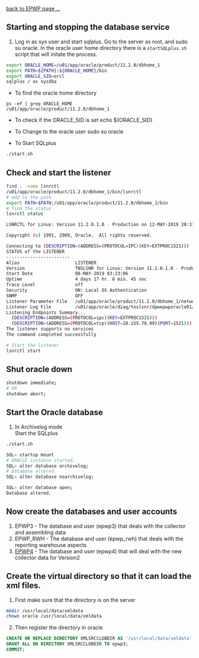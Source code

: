 [back to EPWP page ...](https://github.com/kwantu/platformconfiguration/wiki/EPWP_Setup)

## Starting and stopping the database service
1. Log in as sys user and start sqlplus. Go to the server as root, and sudo su oracle. In the oracle user home directory there is a `startSQLplus.sh` script that will initate the process.

```bash
export ORACLE_HOME=/u01/app/oracle/product/11.2.0/dbhome_1
export PATH=${PATH}:${ORACLE_HOME}/bin
export ORACLE_SID=orcl
sqlplus / as sysdba
```
* To find the oracle home directory
```
ps -ef | grep ORACLE_HOME
/u01/app/oracle/product/11.2.0/dbhome_1 
``` 
* To check if the ORACLE_SID is set
echo ${ORACLE_SID}

* To Change to the oracle user
sudo su oracle

* To Start SQLplus
```bash
./start.sh
```

## Check and start the listener
```bash
find . -name lsnrctl
/u01/app/oracle/product/11.2.0/dbhome_1/bin/lsnrctl
# add to the path
export PATH=$PATH:/u01/app/oracle/product/11.2.0/dbhome_1/bin
# find the status
lsnrctl status

LSNRCTL for Linux: Version 11.2.0.1.0 - Production on 12-MAY-2019 20:31:51

Copyright (c) 1991, 2009, Oracle.  All rights reserved.

Connecting to (DESCRIPTION=(ADDRESS=(PROTOCOL=IPC)(KEY=EXTPROC1521)))
STATUS of the LISTENER
------------------------
Alias                     LISTENER
Version                   TNSLSNR for Linux: Version 11.2.0.1.0 - Production
Start Date                08-MAY-2019 03:23:06
Uptime                    4 days 17 hr. 8 min. 45 sec
Trace Level               off
Security                  ON: Local OS Authentication
SNMP                      OFF
Listener Parameter File   /u01/app/oracle/product/11.2.0/dbhome_1/network/admin/listener.ora
Listener Log File         /u01/app/oracle/diag/tnslsnr/dpwepwporacle01/listener/alert/log.xml
Listening Endpoints Summary...
  (DESCRIPTION=(ADDRESS=(PROTOCOL=ipc)(KEY=EXTPROC1521)))
  (DESCRIPTION=(ADDRESS=(PROTOCOL=tcp)(HOST=10.155.78.99)(PORT=1521)))
The listener supports no services
The command completed successfully

# Start the listener
lsnrctl start
```
## Shut oracle down
```bash
shutdown immediate;
# OR
shutdown abort;
```

## Start the Oracle database
1. In Archivelog mode <br>
Start the SQLplus
```bash
./start.sh

SQL> startup mount
# ORACLE instance started.
SQL> alter database archivelog;
# Database altered.
SQL> alter database noarchivelog;

SQL> alter database open;
Database altered.
```

## Now create the databases and user accounts
1. EPWP3 - The database and user (epwp3) that deals with the collector and assembling data
2. EPWP_RWH - The database and user (epwp_rwh) that deals with the reporting warehouse aspects
3. [EPWP4](https://github.com/kwantu/platformconfiguration/wiki/Oracle_Scripts_epwp4) - The database and user (epwp4) that will deal with the new collector data for Version2

## Create the virtual directory so that it can load the xml files.
1. First make sure that the directory is on the server
```bash
mkdir /usr/local/data/xmldata
chown oracle /usr/local/data/xmldata
```
2. Then register the directory in oracle
```sql
CREATE OR REPLACE DIRECTORY XMLSRCCLOBDIR AS '/usr/local/data/xmldata';
GRANT ALL ON DIRECTORY XMLSRCCLOBDIR TO epwp3;
COMMIT;
```